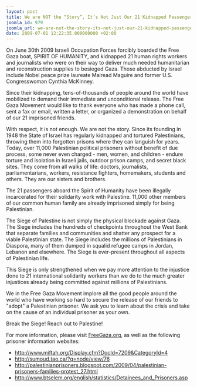 ```yaml
---
layout: post
title: We are NOT the “Story”, It’s Not Just Our 21 Kidnapped Passengers
joomla_id: 979
joomla_url: we-are-not-the-story-its-not-just-our-21-kidnapped-passengers
date: 2009-07-01 12:22:35.000000000 +02:00
---
```

On June 30th 2009 Israeli Occupation Forces forcibly boarded the Free Gaza boat, SPIRIT OF HUMANITY, and kidnapped 21 human rights workers and journalists who were on their way to deliver much needed humanitarian and reconstruction supplies to besieged Gaza. Those abducted by Israel include Nobel peace prize laureate Mairead Maguire and former U.S. Congresswoman Cynthia McKinney.
<p>Since their kidnapping, tens-of-thousands of people around the world have mobilized to demand their immediate and unconditional release. The Free Gaza Movement would like to thank everyone who has made a phone call, sent a fax or email, written a letter, or organized a demonstration on behalf of our 21 imprisoned friends.</p>
<p>

</p>
<p>With respect, it is not enough. We are not the story. Since its founding in 1948 the State of Israel has regularly kidnapped and tortured Palestinians, throwing them into forgotten prisons where they can languish for years. Today, over 11,000 Palestinian political prisoners without benefit of due process, some never even charged - men, women, and children - endure torture and isolation in Israeli jails, outdoor prison camps, and secret black sites. They come from all walks of life: doctors, journalists, parliamentarians, workers, resistance fighters, homemakers, students and others. They are our sisters and brothers.</p>
<p>The 21 passengers aboard the Spirit of Humanity have been illegally incarcerated for their solidarity work with Palestine. 11,000 other members of our common human family are already imprisoned simply for being Palestinian.</p>
<p>The Siege of Palestine is not simply the physical blockade against Gaza. The Siege includes the hundreds of checkpoints throughout the West Bank that separate families and communities and shatter any prospect for a viable Palestinian state. The Siege includes the millions of Palestinians in Diaspora, many of them dumped in squalid refugee camps in Jordan, Lebanon and elsewhere. The Siege is ever-present throughout all aspects of Palestinian life.</p>
<p>This Siege is only strengthened when we pay more attention to the injustice done to 21 international solidarity workers than we do to the much greater injustices already being committed against millions of Palestinians.</p>
<p>We in the Free Gaza Movement implore all the good people around the world who have working so hard to secure the release of our friends to "adopt" a Palestinian prisoner. We ask you to learn about the crisis and take on the cause of an individual prisoner as your own.</p>
<p>Break the Siege! Reach out to Palestine!</p>
<p>For more information, please visit <a title="freegaza" href="http://www.FreeGaza.org">FreeGaza.org</a>, as well as the following prisoner information websites:<br /></p>
<ul>
<li><a title="miftah" href="http://www.miftah.org/Display.cfm?DocId=7209&amp;CategoryId=4">http://www.miftah.org/Display.cfm?DocId=7209&amp;CategoryId=4</a></li>
<li><a title="sumoud" href="http://sumoud.tao.ca/?q=node/view/76">http://sumoud.tao.ca/?q=node/view/76</a></li>
<li><a title="palestinianprisoners" href="http://palestinianprisoners.blogspot.com/2009/04/palestinian-prisoners-families-protest_27.html">http://palestinianprisoners.blogspot.com/2009/04/palestinian-prisoners-families-protest_27.html</a></li>
<li><a title="btselem" href="http://www.btselem.org/english/statistics/Detainees_and_Prisoners.asp">http://www.btselem.org/english/statistics/Detainees_and_Prisoners.asp</a></li>
</ul>
